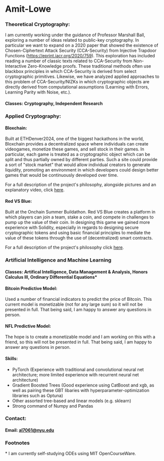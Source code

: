 # Amit-Lowe

### Theoretical Cryptography:
I am currently working under the guidance of Professor Marshall Ball, exploring a number of ideas related to public-key cryptography. In particular we want to expand on a 2020 paper that showed the existence of Chosen-Ciphertext Attack Security (CCA-Security) from Injective Trapdoor Functions (https://eprint.iacr.org/2020/759). This exploration has included reading a number of classic texts related to CCA-Security from Non-Interactive Zero-Knowledge proofs. These traditional methods often use blackbox principles in which CCA-Security is derived from select cryptographic primitives. Likewise, we have analyzed applied approaches to this problem of CCA-Security/NIZKs in which cryptographic objects are directly derived from computational assumptions (Learning with Errors, Learning Parity with Noise, etc.). 

#### Classes: Cryptography, Independent Research

### Applied Cryptography:

#### Bloxchain: 
Built at ETHDenver2024, one of the biggest hackathons in the world, Bloxchain provides a decentralized space where individuals can create videogames, monetize these games, and sell stock in their games. In particular, each game is treated as a cryptographic object which can be split and thus partially owned by different parties. Such a site could provide a sort of "stock market" that would allow individual creators to generate liquidity, promoting an environment in which developers could design better games that would be continuously developed over time.

For a full description of the project's philosophy, alongside pictures and an explanatory video, click [here](https://devfolio.co/projects/bloxchain-dea0).

#### Red VS Blue:
Built at the Onchain Summer Buildathon. Red VS Blue creates a platform in which players can join a team, stake a coin, and compete in challenges to pump up the value of their coin. In designing this game we gained more experience with Solidity, especially in regards to designing secure cryptographic tokens and using basic financial principles to mediate the value of these tokens through the use of (decentralized) smart contracts.

For a full description of the project's philosophy click [here](https://devfolio.co/projects/red-vs-blue-bf69).

### Artificial Intelligence and Machine Learning

#### Classes: Artifical Intelligence, Data Management & Analysis, Honors Calculus III, Ordinary Differential Equations*

#### Bitcoin Predictive Model:
Used a number of financial indicators to predict the price of Bitcoin. This current model is monetizable (not for any large sum) so it will not be presented in full. That being said, I am happy to answer any questions in person.

#### NFL Predictive Model:
The hope is to create a monetizable model and I am working on this with a friend, so this will not be presented in full. That being said, I am happy to answer any questions in person.

#### Skills: 
- PyTorch (Experience with traditional and convolutional neural net architecture; more limited experience with recurrent neural net architecture)
- Gradient Boosted Trees (Good experience using CatBoost and xgb, as well as pairing these GBT libaries with hyperparameter-optimization libraries such as Optuna)
- Other assorted tree-based and linear models (e.g. sklearn)
- Strong command of Numpy and Pandas

### Contact:
#### Email: al7061@nyu.edu

### Footnotes
\* I am currently self-studying ODEs using MIT OpenCourseWare.

